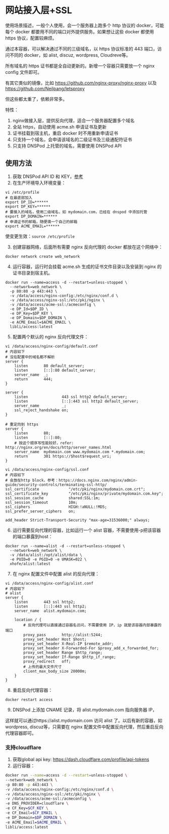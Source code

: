 # 网站接入层+SSL

使用场景描述，一般个人使用，会一个服务器上跑多个 http 协议的 docker，可能每个 docker 都要用不同的端口对外提供服务。如果想让这些 docker 都使用 https 协议，配置较麻烦。

通过本容器，可以解决通过不同的三级域名，以 https 协议标准的 443 端口，访问不同的 docker，如 alist, discuz, wordpress, Cloudreve等。

所有域名的 https 证书都是全自动更新的。新增一个容器只需要放一个 nginx config 文件即可。

有其它类似的镜像，比如 https://github.com/nginx-proxy/nginx-proxy 以及 https://github.com/Neilpang/letsproxy

但这些都太重了，依赖非常多。

特性：
1. nginx做接入层，提供反向代理，适合一个服务器配置多个域名
2. 全站 https，自动使用 acme.sh 申请证书及更新
3. 证书挂载到宿主机，重启 docker 时不用重新申请证书
4. 只支持一个域名，会申请该域名的二级证书及三级通配符证书
5. 只支持 DNSPod 上托管的域名，需要使用 DNSPod API 

## 使用方法
1. 获取 DNSPod API ID 和 KEY，[参考](https://support.dnspod.cn/Kb/showarticle/tsid/227/)
2. 在生产环境导入环境变量：
```
vi /etc/profile
# 在最底部加入
export DP_ID=******
export DP_KEY=******
# 要接入的域名，使用二级域名，如 mydomain.com，已经在 dnspod 中添加托管
export DP_DOMAIN=******
# 申请证书的邮箱，随便填一个自己的邮箱
export ACME_EMAIL=******
```

使变更生效：`source /etc/profile`

3. 创建容器网络，后面所有需要 nginx 反向代理的 docker 都放在这个网络中：
```
docker network create web_network
```

4. 运行容器，运行时会挂载 acme.sh 生成的证书文件目录以及安装到 nginx 的证书目录到宿主机。
```
docker run --name=access -d --restart=unless-stopped \
  --network=web_network \
  -p 80:80 -p 443:443 \
  -v /data/access/nginx-config:/etc/nginx/conf.d \
  -v /data/access/nginx-ssl:/etc/pki/nginx \
  -v /data/access/acme-ssl:/acmeconfig \
  -e DP_Id=$DP_ID \
  -e DP_Key=$DP_KEY \
  -e DP_Domain=$DP_DOMAIN \
  -e ACME_Email=$ACME_EMAIL \
  libli/access:latest
```

5. 配置两个默认的 nginx 反向代理文件：
```
vi /data/access/nginx-config/default.conf
# 内容如下
# 没在配置中的域名都不解析
server {
    listen       80 default_server;
    listen       [::]:80 default_server;
    server_name  _;
    return       444;
}

server {
    listen               443 ssl http2 default_server;
    listen               [::]:443 ssl http2 default_server;
    server_name          _;
    ssl_reject_handshake on;
}

# 重定向到 https
server {
    listen       80;
    listen       [::]:80;
    # 按这个顺序写性能较好，refer: http://nginx.org/en/docs/http/server_names.html
    server_name  mydomain.com www.mydomain.com *.mydomain.com;
    return       301 https://$host$request_uri;
}
```

```
vi /data/access/nginx-config/ssl.conf
# 内容如下
# 会放在http block，参考：https://docs.nginx.com/nginx/admin-guide/security-controls/terminating-ssl-http/
ssl_certificate             "/etc/pki/nginx/mydomain.com.crt";
ssl_certificate_key         "/etc/pki/nginx/private/mydomain.com.key";
ssl_session_cache           shared:SSL:1m;
ssl_session_timeout         10m;
ssl_ciphers                 HIGH:!aNULL:!MD5;
ssl_prefer_server_ciphers   on;

add_header Strict-Transport-Security "max-age=31536000;" always;
```

6. 运行需要反向代理的容器，比如运行一个 alist 容器，不需要使用-p把该容器的端口暴露到host：
```
docker run --name=alist -d --restart=unless-stopped \
  --network=web_network \
  -v /data/alist:/opt/alist/data \
  -e PUID=0 -e PGID=0 -e UMASK=022 \
  xhofe/alist:latest
```

7. 在 nginx 配置文件中配置 alist 的反向代理：
```
vi /data/access/nginx-config/alist.conf
# 内容如下
# alist
server {
    listen       443 ssl http2;
    listen       [::]:443 ssl http2;
    server_name  alist.mydomain.com;

    location / {
        # 反向代理可以直接通过容器名访问，不需要使用 IP，ip 就是该容器内部暴露的端口
        proxy_pass       http://alist:5244;
        proxy_set_header Host $host;
        proxy_set_header X-Real-IP $remote_addr;
        proxy_set_header X-Forwarded-For $proxy_add_x_forwarded_for;
        proxy_set_header Range $http_range;
        proxy_set_header If-Range $http_if_range;
        proxy_redirect   off;
        # 上传的最大文件尺寸
        client_max_body_size 20000m;
    }
}
```

8. 重启反向代理容器：
```
docker restart access
```

9. DNSPod 上添加 CNAME 记录，将 alist.mydomain.com 指向服务器 IP，

这样就可以通过https://alist.mydomain.com 访问 alist 了。以后有新的容器，如wordpress, discuz等，只需要在 nginx 配置文件中配置反向代理，然后重启反向代理容器即可。

### 支持cloudflare
1. 获取global api key: https://dash.cloudflare.com/profile/api-tokens
2. 运行容器：
```bash
docker run --name=access -d --restart=unless-stopped \
--network=web_network \
-p 80:80 -p 443:443 \
-v /data/access/nginx-config:/etc/nginx/conf.d \
-v /data/access/nginx-ssl:/etc/pki/nginx \
-v /data/access/acme-ssl:/acmeconfig \
-e DNS_PROVIDER=cloudflare \
-e CF_Key=$CF_KEY \
-e CF_Email=$CF_EMAIL \
-e DP_Domain=$DP_DOMAIN \
-e ACME_Email=$ACME_EMAIL \
libli/access:latest
```